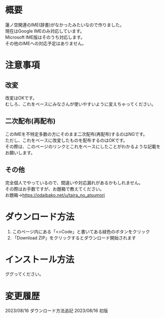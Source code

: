 # 概要
蓮ノ空関連のIME(辞書)がなかったみたいなので作りました。  
現在はGoogle IMEのみ対応しています。  
Microsoft IME版はそのうち対応します。  
その他のIMEへの対応予定はありません。  

# 注意事項
## 改変
改変はOKです。  
むしろ、これをベースにみなさんが使いやすいように変えちゃってください。  

## 二次配布(再配布)
このIMEを不特定多数の方にそのまま二次配布(再配布)するのはNGです。  
ただし、これをベースに改変したものを配布するのはOKです。  
その際は、このページのリンクとこれをベースにしたことがわかるような記載をお願いします。  

## その他
完全個人でやっているので、間違いや対応漏れがあるかもしれません。  
その際はお手数ですが、お題箱で教えてください。  
お題箱→https://odaibako.net/u/taira_no_atsumori

# ダウンロード方法
1. このページ内にある「<>Code」と書いてある緑色のボタンをクリック
2. 「Download ZIP」をクリックするとダウンロード開始されます

# インストール方法
ググってください。  

# 変更履歴
2023/08/16 ダウンロード方法追記
2023/08/16 初版
